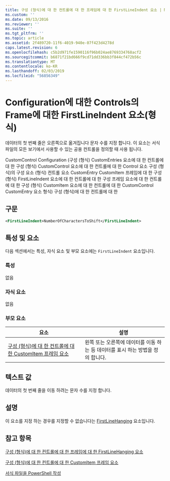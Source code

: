 ```yaml
---
title: 구성 (형식)에 대 한 컨트롤에 대 한 프레임에 대 한 FirstLineIndent 요소 | Microsoft Docs
ms.custom: ''
ms.date: 09/13/2016
ms.reviewer: ''
ms.suite: ''
ms.tgt_pltfrm: ''
ms.topic: article
ms.assetid: 2f489720-11f6-4019-940e-07f423d4278d
caps.latest.revision: 6
ms.openlocfilehash: c5b2d971fe1590116f96b024ae8769334768acf2
ms.sourcegitcommit: b6871f21bd666f9cd71dd336bb3f844cf472b56c
ms.translationtype: MT
ms.contentlocale: ko-KR
ms.lasthandoff: 02/03/2019
ms.locfileid: "56856349"
---
```

# <a name="firstlineindent-element-for-frame-for-controls-for-configuration-format"></a>Configuration에 대한 Controls의 Frame에 대한 FirstLineIndent 요소(형식)

데이터의 첫 번째 줄은 오른쪽으로 옮겨집니다 문자 수를 지정 합니다. 이 요소는 서식 파일의 모든 보기에서 사용할 수 있는 공용 컨트롤을 정의할 때 사용 됩니다.

CustomControl Configuration (구성 (형식) CustomEntries 요소에 대 한 컨트롤에 대 한 구성 (형식) CustomControl 요소에 대 한 컨트롤에 대 한 Control 요소 구성 (형식)의 구성 요소 (형식) 컨트롤 요소 CustomEntry CustomItem 프레임에 대 한 구성 (형식) FirstLineIndent 요소에 대 한 컨트롤에 대 한 구성 프레임 요소에 대 한 컨트롤에 대 한 구성 (형식) CustomItem 요소에 대 한 컨트롤에 대 한 CustomControl CustomEntry 요소 형식) 구성 (형식)에 대 한 컨트롤에 대 한

## <a name="syntax"></a>구문

```xml
<FirstLineIndent>NumberOfCharactersToShift</FirstLineIndent>
```

## <a name="attributes-and-elements"></a>특성 및 요소

다음 섹션에서는 특성, 자식 요소 및 부모 요소에는 `FirstLineIndent` 요소입니다.

### <a name="attributes"></a>특성

없음

### <a name="child-elements"></a>자식 요소

없음

### <a name="parent-elements"></a>부모 요소

|요소|설명|
|-------------|-----------------|
|[구성 (형식)에 대 한 컨트롤에 대 한 CustomItem 프레임 요소](./frame-element-for-customitem-for-controls-for-configuration-format.md)|왼쪽 또는 오른쪽에 데이터를 이동 하는 등 데이터를 표시 하는 방법을 정의 합니다.|

## <a name="text-value"></a>텍스트 값

데이터의 첫 번째 줄을 이동 하려는 문자 수를 지정 합니다.

## <a name="remarks"></a>설명

이 요소를 지정 하는 경우를 지정할 수 없습니다는 [FirstLineHanging](./firstlinehanging-element-for-frame-for-controls-for-configuration-format.md) 요소입니다.

## <a name="see-also"></a>참고 항목

[구성 (형식)에 대 한 컨트롤에 대 한 프레임에 대 한 FirstLineHanging 요소](./firstlinehanging-element-for-frame-for-controls-for-configuration-format.md)

[구성 (형식)에 대 한 컨트롤에 대 한 CustomItem 프레임 요소](./frame-element-for-customitem-for-controls-for-configuration-format.md)

[서식 파일을 PowerShell 작성](./writing-a-powershell-formatting-file.md)
